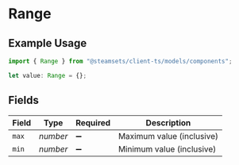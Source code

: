 # Range

## Example Usage

```typescript
import { Range } from "@steamsets/client-ts/models/components";

let value: Range = {};
```

## Fields

| Field                     | Type                      | Required                  | Description               |
| ------------------------- | ------------------------- | ------------------------- | ------------------------- |
| `max`                     | *number*                  | :heavy_minus_sign:        | Maximum value (inclusive) |
| `min`                     | *number*                  | :heavy_minus_sign:        | Minimum value (inclusive) |
